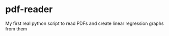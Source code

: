 # pdf-reader
My first real python script to read PDFs and create linear regression graphs from them
